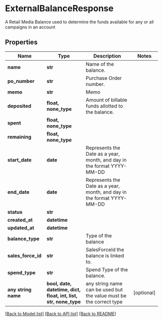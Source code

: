# ExternalBalanceResponse

A Retail Media Balance used to determine the funds available for any or all campaigns in an account

## Properties
Name | Type | Description | Notes
------------ | ------------- | ------------- | -------------
**name** | **str** | Name of the balance. | 
**po_number** | **str** | Purchase Order number. | 
**memo** | **str** | Memo | 
**deposited** | **float, none_type** | Amount of billable funds allotted to the balance. | 
**spent** | **float, none_type** |  | 
**remaining** | **float, none_type** |  | 
**start_date** | **date** | Represents the Date as a year, month, and day in the format YYYY-MM-DD | 
**end_date** | **date** | Represents the Date as a year, month, and day in the format YYYY-MM-DD | 
**status** | **str** |  | 
**created_at** | **datetime** |  | 
**updated_at** | **datetime** |  | 
**balance_type** | **str** | Type of the balance | 
**sales_force_id** | **str** | SalesForceId the balance is linked to. | 
**spend_type** | **str** | Spend Type of the balance. | 
**any string name** | **bool, date, datetime, dict, float, int, list, str, none_type** | any string name can be used but the value must be the correct type | [optional]

[[Back to Model list]](../README.md#documentation-for-models) [[Back to API list]](../README.md#documentation-for-api-endpoints) [[Back to README]](../README.md)


